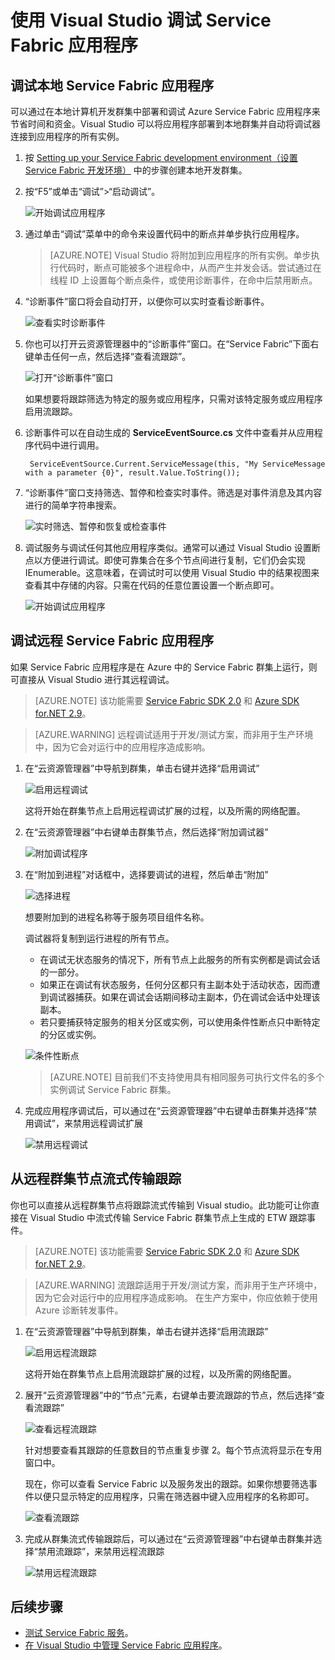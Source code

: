 <properties
   pageTitle="在 Visual Studio 中调试应用程序 | Azure"
   description="通过在本地开发群集上采用 Visual Studio 进行开发和调试，来提高服务的可靠性和性能。"
   services="service-fabric"
   documentationCenter=".net"
   authors="jessebenson"
   manager="timlt"
   editor=""/>

<tags
   ms.service="service-fabric"
   ms.date="03/31/2016"
   wacn.date="07/04/2016"/>

# 使用 Visual Studio 调试 Service Fabric 应用程序

## 调试本地 Service Fabric 应用程序

可以通过在本地计算机开发群集中部署和调试 Azure Service Fabric 应用程序来节省时间和资金。Visual Studio 可以将应用程序部署到本地群集并自动将调试器连接到应用程序的所有实例。

1. 按 [Setting up your Service Fabric development environment（设置 Service Fabric 开发环境）](/documentation/articles/service-fabric-get-started) 中的步骤创建本地开发群集。

2. 按“F5”或单击“调试”>“启动调试”。

    ![开始调试应用程序][startdebugging]

3. 通过单击“调试”菜单中的命令来设置代码中的断点并单步执行应用程序。

    > [AZURE.NOTE] Visual Studio 将附加到应用程序的所有实例。单步执行代码时，断点可能被多个进程命中，从而产生并发会话。尝试通过在线程 ID 上设置每个断点条件，或使用诊断事件，在命中后禁用断点。

4. “诊断事件”窗口将会自动打开，以便你可以实时查看诊断事件。

    ![查看实时诊断事件][diagnosticevents]

5. 你也可以打开云资源管理器中的“诊断事件”窗口。在“Service Fabric”下面右键单击任何一点，然后选择“查看流跟踪”。

    ![打开“诊断事件”窗口][viewdiagnosticevents]

    如果想要将跟踪筛选为特定的服务或应用程序，只需对该特定服务或应用程序启用流跟踪。

6. 诊断事件可以在自动生成的 **ServiceEventSource.cs** 文件中查看并从应用程序代码中进行调用。

    
    	ServiceEventSource.Current.ServiceMessage(this, "My ServiceMessage with a parameter {0}", result.Value.ToString());
    

7. “诊断事件”窗口支持筛选、暂停和检查实时事件。筛选是对事件消息及其内容进行的简单字符串搜索。

    ![实时筛选、暂停和恢复或检查事件][diagnosticeventsactions]

8. 调试服务与调试任何其他应用程序类似。通常可以通过 Visual Studio 设置断点以方便进行调试。即使可靠集合在多个节点间进行复制，它们仍会实现 IEnumerable。这意味着，在调试时可以使用 Visual Studio 中的结果视图来查看其中存储的内容。只需在代码的任意位置设置一个断点即可。

    ![开始调试应用程序][breakpoint]

<!--Every topic should have next steps and links to the next logical set of content to keep the customer engaged-->

## 调试远程 Service Fabric 应用程序

如果 Service Fabric 应用程序是在 Azure 中的 Service Fabric 群集上运行，则可直接从 Visual Studio 进行其远程调试。

> [AZURE.NOTE] 该功能需要 [Service Fabric SDK 2.0](http://www.microsoft.com/web/handlers/webpi.ashx?command=getinstallerredirect&appid=MicrosoftAzure-ServiceFabric-VS2015) 和 [Azure SDK for.NET 2.9](/downloads/)。

<!-- -->
> [AZURE.WARNING] 远程调试适用于开发/测试方案，而非用于生产环境中，因为它会对运行中的应用程序造成影响。

1. 在“云资源管理器”中导航到群集，单击右键并选择“启用调试”

    ![启用远程调试][enableremotedebugging]
    
    这将开始在群集节点上启用远程调试扩展的过程，以及所需的网络配置。

2. 在“云资源管理器”中右键单击群集节点，然后选择“附加调试器”

    ![附加调试程序][attachdebugger]

3. 在“附加到进程”对话框中，选择要调试的进程，然后单击“附加”

    ![选择进程][chooseprocess]
    
    想要附加到的进程名称等于服务项目组件名称。

    调试器将复制到运行进程的所有节点。
    - 在调试无状态服务的情况下，所有节点上此服务的所有实例都是调试会话的一部分。
    - 如果正在调试有状态服务，任何分区都只有主副本处于活动状态，因而遭到调试器捕获。如果在调试会话期间移动主副本，仍在调试会话中处理该副本。
    - 若只要捕获特定服务的相关分区或实例，可以使用条件性断点只中断特定的分区或实例。
        
    ![条件性断点][conditionalbreakpoint]
    
    > [AZURE.NOTE] 目前我们不支持使用具有相同服务可执行文件名的多个实例调试 Service Fabric 群集。
    
4. 完成应用程序调试后，可以通过在“云资源管理器”中右键单击群集并选择“禁用调试”，来禁用远程调试扩展
    
    ![禁用远程调试][disableremotedebugging]

## 从远程群集节点流式传输跟踪

你也可以直接从远程群集节点将跟踪流式传输到 Visual studio。此功能可让你直接在 Visual Studio 中流式传输 Service Fabric 群集节点上生成的 ETW 跟踪事件。

> [AZURE.NOTE] 该功能需要 [Service Fabric SDK 2.0](http://www.microsoft.com/web/handlers/webpi.ashx?command=getinstallerredirect&appid=MicrosoftAzure-ServiceFabric-VS2015) 和 [Azure SDK for.NET 2.9](/downloads/)。

<!-- -->
> [AZURE.WARNING] 流跟踪适用于开发/测试方案，而非用于生产环境中，因为它会对运行中的应用程序造成影响。
> 在生产方案中，你应依赖于使用 Azure 诊断转发事件。

1. 在“云资源管理器”中导航到群集，单击右键并选择“启用流跟踪”

    ![启用远程流跟踪][enablestreamingtraces]
    
    这将开始在群集节点上启用流跟踪扩展的过程，以及所需的网络配置。

2. 展开“云资源管理器”中的“节点”元素，右键单击要流跟踪的节点，然后选择“查看流跟踪”

    ![查看远程流跟踪][viewremotestreamingtraces]
    
    针对想要查看其跟踪的任意数目的节点重复步骤 2。每个节点流将显示在专用窗口中。
    
    现在，你可以查看 Service Fabric 以及服务发出的跟踪。如果你想要筛选事件以便只显示特定的应用程序，只需在筛选器中键入应用程序的名称即可。
    
    ![查看流跟踪][viewingstreamingtraces]

4. 完成从群集流式传输跟踪后，可以通过在“云资源管理器”中右键单击群集并选择“禁用流跟踪”，来禁用远程流跟踪

    ![禁用远程流跟踪][disablestreamingtraces]

## 后续步骤

- [测试 Service Fabric 服务](/documentation/articles/service-fabric-testability-overview)。
- [在 Visual Studio 中管理 Service Fabric 应用程序](/documentation/articles/service-fabric-manage-application-in-visual-studio)。

<!--Image references-->
[startdebugging]: ./media/service-fabric-debugging-your-application/startdebugging.png
[diagnosticevents]: ./media/service-fabric-debugging-your-application/diagnosticevents.png
[viewdiagnosticevents]: ./media/service-fabric-debugging-your-application/viewdiagnosticevents.png
[diagnosticeventsactions]: ./media/service-fabric-debugging-your-application/diagnosticeventsactions.png
[breakpoint]: ./media/service-fabric-debugging-your-application/breakpoint.png
[enableremotedebugging]: ./media/service-fabric-debugging-your-application/enableremotedebugging.png
[attachdebugger]: ./media/service-fabric-debugging-your-application/attachdebugger.png
[chooseprocess]: ./media/service-fabric-debugging-your-application/chooseprocess.png
[conditionalbreakpoint]: ./media/service-fabric-debugging-your-application/conditionalbreakpoint.png
[disableremotedebugging]: ./media/service-fabric-debugging-your-application/disableremotedebugging.png
[enablestreamingtraces]: ./media/service-fabric-debugging-your-application/enablestreamingtraces.png
[viewingstreamingtraces]: ./media/service-fabric-debugging-your-application/viewingstreamingtraces.png
[viewremotestreamingtraces]: ./media/service-fabric-debugging-your-application/viewremotestreamingtraces.png
[disablestreamingtraces]: ./media/service-fabric-debugging-your-application/disablestreamingtraces.png
<!---HONumber=Mooncake_0425_2016-->